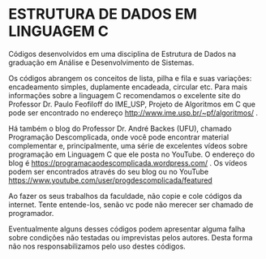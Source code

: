 # ESTRUTURA DE DADOS EM LINGUAGEM C

Códigos desenvolvidos em uma disciplina de Estrutura de Dados na graduação em Análise e Desenvolvimento de Sistemas. 

Os códigos abrangem os conceitos de lista, pilha e fila e suas variações: encadeamento simples, duplamente encadeada, circular etc.
Para mais informações sobre a linguagem C recomendamos o excelente site do Professor Dr. Paulo Feofiloff do IME_USP, Projeto de Algoritmos em C que pode ser encontrado no endereço http://www.ime.usp.br/~pf/algoritmos/ .

Há também o blog do Professor Dr. André Backes (UFU), chamado Programação Descomplicada, onde você pode encontrar material complementar e, principalmente, uma série de excelentes vídeos sobre programação em Linguagem C que ele posta no YouTube.
O endereço do blog é https://programacaodescomplicada.wordpress.com/ . Os vídeos podem ser encontrados através do seu blog ou no YouTube https://www.youtube.com/user/progdescomplicada/featured

Ao fazer os seus trabalhos da faculdade, não copie e cole códigos da internet. Tente entende-los, senão vc pode não merecer ser chamado de programador.

Eventualmente alguns desses códigos podem apresentar alguma falha sobre condições não testadas ou imprevistas pelos autores. Desta forma não nos responsabilizamos pelo uso destes códigos.
